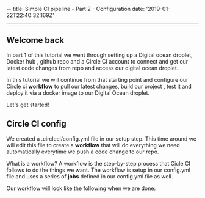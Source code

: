 --
title: Simple CI pipeline - Part 2 - Configuration
date: '2019-01-22T22:40:32.169Z'

---

## Welcome back

In part 1 of this tutorial we went through setting up a Digital ocean droplet, Docker hub , github repo and a Circle CI account to connect and get our latest code changes from repo and access our digital ocean droplet.

In this tutorial we will continue from that starting point and configure our Circle ci **workflow** to pull our latest changes, build our project , test it and deploy it via a docker image to our Digital Ocean droplet.

Let's get started!

## Circle CI config

We created a .circleci/config.yml file in our setup step. This time around we will edit this file to create a **workflow** that will do everything we need automatically everytime we push a code change to our repo.

What is a workflow? A workflow is the step-by-step process that Cicle CI follows to do the things we want.
The workflow is setup in our config.yml file and uses a series of **jobs** defined in our config.yml file as well.

Our workflow will look like the following when we are done:

```yaml
```
